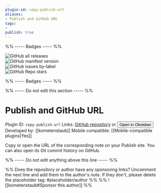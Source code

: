 ```yaml
---
plugin-id: copy-publish-url
aliases:
- Publish and GitHub URL
tags: 
- 
publish: true
---
```


%% ----- Badges ----- %%

![GitHub all releases](https://img.shields.io/github/downloads/kometenstaub/copy-publish-url/total?color=573E7A&logo=github&style=for-the-badge)   
![GitHub manifest version](https://img.shields.io/github/manifest-json/v/kometenstaub/copy-publish-url?color=573E7A&logo=github&style=for-the-badge)   
![GitHub issues by-label](https://img.shields.io/github/issues/kometenstaub/copy-publish-url/help%20wanted?color=573E7A&logo=github&style=for-the-badge)   
![GitHub Repo stars](https://img.shields.io/github/stars/kometenstaub/copy-publish-url?color=573E7A&logo=github&style=for-the-badge)

%% ----- Badges ----- %%

%% ----- Do not edit this section ----- %%

# Publish and GitHub URL

Plugin ID: `copy-publish-url`
Links: [GitHub repository](https://github.com/kometenstaub/copy-publish-url) or [<button id=HH>Open in Obsidian</button>](obsidian://goto-plugin?id=copy-publish-url)
Developed by: [[kometenstaub]]
Mobile compatible: [[Mobile-compatible plugins|Yes]]

Copy or open the URL of the corresponding note on your Publish site. You can also open its Git commit history on GitHub.

%% ----- Do not edit anything above this line ----- %% 

%% Does the repository or author have any sponsoring links? Uncomment the next line and add them to the author's note. If they don't, please delete the placeholder tag: #placeholder/author %%
%% ![[kometenstaub#Sponsor this author]] %%
